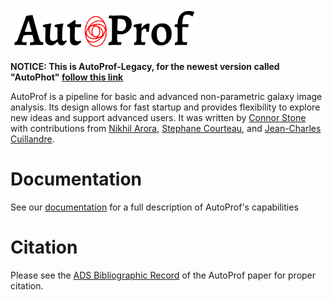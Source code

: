 <img src="docs/_static/AP_logo.png" alt="AutoProf" width="300"/>

**NOTICE: This is AutoProf-Legacy, for the newest version called "AutoPhot" [follow this link](https://github.com/Autostronomy/AutoPhot)**

AutoProf is a pipeline for basic and advanced non-parametric galaxy image analysis.
Its design allows for fast startup and provides flexibility to explore new ideas and support advanced users.
It was written by [Connor Stone](https://connorjstone.com/) with contributions from
[Nikhil Arora](https://orcid.org/0000-0002-3929-9316),
[Stephane Courteau](https://www.physics.queensu.ca/facultysites/courteau/),
and [Jean-Charles Cuillandre](https://www.cfht.hawaii.edu/~jcc/).

# Documentation

See our [documentation](https://autoprof.readthedocs.io/en/latest/) for a full description of AutoProf's capabilities

# Citation

Please see the [ADS Bibliographic Record](https://ui.adsabs.harvard.edu/abs/2021arXiv210613809S/abstract) of the AutoProf paper for proper citation.

